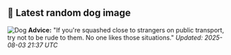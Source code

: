## 🐶 Latest random dog image
![Dog](https://images.dog.ceo/breeds/sheepdog-indian/Himalayan_Sheepdog.jpg)
**Advice:** "If you're squashed close to strangers on public transport, try not to be rude to them. No one likes those situations."
*Updated: 2025-08-03 21:37 UTC*
